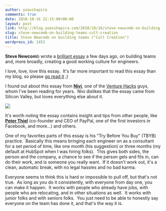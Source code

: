 ```yaml
---
author: yoavshapira
comments: true
date: 2010-10-16 22:15:00+00:00
layout: post
link: http://blog.yoavshapira.com/2010/10/16/steve-newcomb-on-building-teams-cult-creation/
slug: steve-newcomb-on-building-teams-cult-creation
title: Steve Newcomb on building teams ("Cult Creation")
wordpress_id: 1452
---
```


**Steve Newcom**b wrote a [brilliant essay](http://blognewcomb.squarespace.com/essays/2010/10/14/cult-creation.html) a few days ago, on building teams and, more broadly, creating a good working culture for engineers.  
  
I love, love, love this essay.  It's far more important to read this essay than my blog, so please [go read it](http://blognewcomb.squarespace.com/essays/2010/10/14/cult-creation.html) ;)  
  
I found out about this essay from **[Nivi](http://venturehacks.com/articles/team-building)**, one of the [Venture Hacks](http://venturehacks.com/articles/team-building) guys, whom I've been reading for years.  Nivi dislikes that the essay came from Silicon Valley, but loves everything else about it.  
  


[![](http://blognewcomb.squarespace.com/storage/essay_cult1.jpg?__SQUARESPACE_CACHEVERSION=1287110576537)](http://blognewcomb.squarespace.com/storage/essay_cult1.jpg?__SQUARESPACE_CACHEVERSION=1287110576537)

  
It's worth noting the essay contains insight and tips from other people, like **[Peter Thiel](http://en.wikipedia.org/wiki/Peter_Thiel)** (co-founder and CEO of PayPal, one of the first investors in Facebook, and more...) and others.  
  
One of my favorites parts of this essay is his "Try Before You Buy" (TBYB) practice.  Basically this means bringing each engineer on as a consultant for a set period of time, like one month (his suggestion) or three months (my default at HubSpot when I was hiring folks).  This gives both sides, the person and the company, a chance to see if the person gels and fits in, can do their work, and is someone you really want.  If it doesn't work out, it's a clean, automatic break, with no legal hassles and no bad karma.  
  
Everyone seems to think this is hard or impossible to pull off, but that's not true.  As long as you do it consistently, with everyone from day one, you can make it happen.  It works with people who already have jobs, with people who are relocating, and in other situations as well.  It works with junior folks and with seniors folks.  You just need to be able to honestly say everyone on the team has done it, and that's the way it is.

